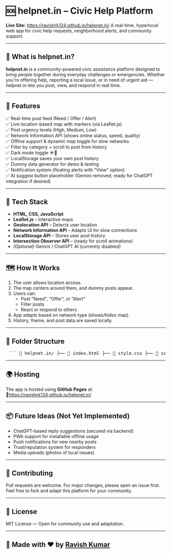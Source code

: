 # 🆘 helpnet.in – Civic Help Platform

**Live Site:** https://ravishrk124.github.io/helpnet.in/
A real-time, hyperlocal web app for civic help requests, neighborhood alerts, and community support.

---

## 📌 What is helpnet.in?

**helpnet.in** is a community-powered civic assistance platform designed to bring people together during everyday challenges or emergencies. Whether you're offering help, reporting a local issue, or in need of urgent aid — helpnet.in lets you post, view, and respond in real time.

---

## 🚀 Features

✅ Real-time post feed (Need / Offer / Alert)  
✅ Live location-based map with markers (via Leaflet.js)  
✅ Post urgency levels (High, Medium, Low)  
✅ Network Information API (shows online status, speed, quality)  
✅ Offline support & dynamic map toggle for slow networks  
✅ Filter by category + scroll to post from history  
✅ Dark mode toggle ☀️🌙  
✅ LocalStorage saves your own post history  
✅ Dummy data generator for demo & testing  
✅ Notification system (floating alerts with "View" option)  
✅ AI suggest button placeholder (Gemini removed; ready for ChatGPT integration if desired)

---

## 🧠 Tech Stack

- **HTML, CSS, JavaScript**
- **Leaflet.js** – Interactive maps
- **Geolocation API** – Detects user location
- **Network Information API** – Adapts UI for slow connections
- **LocalStorage API** – Stores user post history
- **Intersection Observer API** – (ready for scroll animations)
- *(Optional)* Gemini / ChatGPT AI (currently disabled)

---

## 🗺️ How It Works

1. The user allows location access.
2. The map centers around them, and dummy posts appear.
3. Users can:
   - Post "Need", "Offer", or "Alert"
   - Filter posts
   - React or respond to others
4. App adapts based on network type (shows/hides map).
5. History, theme, and post data are saved locally.

---

## 📂 Folder Structure
<pre> ``` 📁 helpnet.in/ ├── 📄 index.html ├── 🎨 style.css ├── 🧠 script.js └── 📂 assets/ (optional - icons/images) ``` </pre>


---

## 🌍 Hosting

The app is hosted using **GitHub Pages** at:  
🔗https://ravishrk124.github.io/helpnet.in/

---


## 📦 Future Ideas (Not Yet Implemented)

- ChatGPT-based reply suggestions (secured via backend)
- PWA support for installable offline usage
- Push notifications for new nearby posts
- Trust/reputation system for responders
- Media uploads (photos of local issues)

---

## 🤝 Contributing

Pull requests are welcome. For major changes, please open an issue first.  
Feel free to fork and adapt this platform for your community.

---

## 📄 License

MIT License — Open for community use and adaptation.

---

## 🙌 Made with ❤️ by [Ravish Kumar](https://github.com/ravishrk124)
